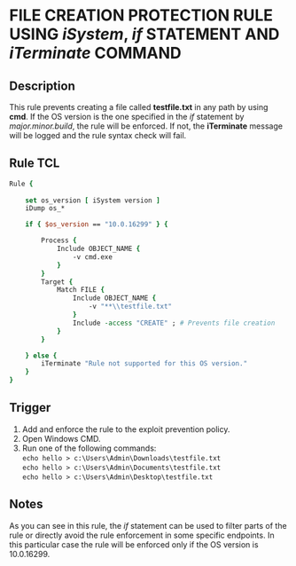 # FILE CREATION PROTECTION RULE USING *iSystem*, *if* STATEMENT AND *iTerminate* COMMAND

## Description
This rule prevents creating a file called **testfile.txt** in any path by using **cmd**. If the OS version is the one specified in the *if* statement by *major.minor.build*, the rule will be enforced. If not, the **iTerminate** message will be logged and the rule syntax check will fail.

## Rule TCL
```tcl
Rule {
    
    set os_version [ iSystem version ]
    iDump os_*

    if { $os_version == "10.0.16299" } {

        Process {
            Include OBJECT_NAME {
                -v cmd.exe
            }
        }
        Target {
            Match FILE {
                Include OBJECT_NAME {
                    -v "**\\testfile.txt"
                }
                Include -access "CREATE" ; # Prevents file creation
            }
        }

    } else {
        iTerminate "Rule not supported for this OS version."
    }
}
```

## Trigger
1. Add and enforce the rule to the exploit prevention policy.
2. Open Windows CMD.
3. Run one of the following commands:<br>
`echo hello > c:\Users\Admin\Downloads\testfile.txt`<br>
`echo hello > c:\Users\Admin\Documents\testfile.txt`<br>
`echo hello > c:\Users\Admin\Desktop\testfile.txt`

## Notes
As you can see in this rule, the *if* statement can be used to filter parts of the rule or directly avoid the rule enforcement in some specific endpoints. In this particular case the rule will be enforced only if the OS version is 10.0.16299.